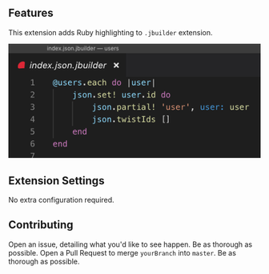 ## Features

This extension adds Ruby highlighting to `.jbuilder` extension. 

<img src="./images/sample.png">


## Extension Settings

No extra configuration required.

## Contributing 

Open an issue, detailing what you'd like to see happen. Be as thorough as possible. 
Open a Pull Request to merge `yourBranch` into `master`. Be as thorough as possible. 
